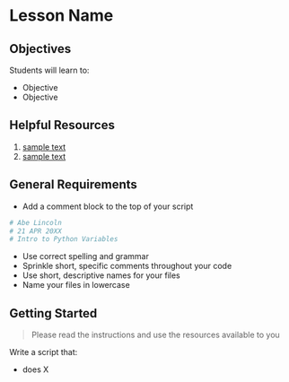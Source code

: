 
# Lesson Name

## Objectives

Students will learn to:

- Objective
- Objective


## Helpful Resources

 1. [sample text](https://www.demo.com)
 2. [sample text](https://www.demo.com)

## General Requirements

- Add a comment block to the top of your script
```python
# Abe Lincoln
# 21 APR 20XX
# Intro to Python Variables
```
- Use correct spelling and grammar
- Sprinkle short, specific comments throughout your code
- Use short, descriptive names for your files
- Name your files in lowercase

## Getting Started

> Please read the instructions and use the resources available to you

Write a script that:

 - does X


